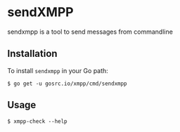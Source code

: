 # sendXMPP

sendxmpp is a tool to send messages from commandline

## Installation

To install `sendxmpp` in your Go path:

```
$ go get -u gosrc.io/xmpp/cmd/sendxmpp
```

## Usage

```
$ xmpp-check --help
```

